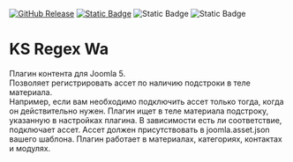 [![GitHub Release](https://img.shields.io/github/v/release/mediafoks/plg_content_ksregexwa?display_name=release&style=flat-square&color=blue)](https://github.com/mediafoks/plg_content_ksregexwa/releases)
[![Static Badge](https://img.shields.io/badge/Joomla-5-orange?style=flat-square&logo=joomla&logoColor=white)](https://github.com/joomla/joomla-cms) ![Static Badge](https://img.shields.io/badge/type-plugin-yellow?style=flat-square) ![Static Badge](https://img.shields.io/badge/group-content-violet?style=flat-square)

# KS Regex Wa

Плагин контента для Joomla 5.\
Позволяет регистрировать ассет по наличию подстроки в теле материала. \
Например, если вам необходимо подключить ассет только тогда, когда он действительно нужен. Плагин ищет в теле материала подстроку, указанную в настройках плагина. В зависимости есть ли соответствие, подключает ассет. Ассет должен присутствовать в joomla.asset.json вашего шаблона. Плагин работает в материалах, категориях, контактах и модулях.
